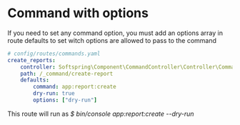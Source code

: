 # Command with options

If you need to set any command option, you must add an options array in route defaults to
set witch options are allowed to pass to the command

```yaml
# config/routes/commands.yaml
create_reports:
    controller: Softspring\Component\CommandController\Controller\CommandController::run
    path: /_command/create-report
    defaults:
        command: app:report:create
        dry-run: true
        options: ["dry-run"]
```

This route will run as *$ bin/console app:report:create --dry-run*